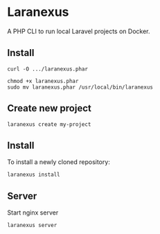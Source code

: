 # Laranexus
A PHP CLI to run local Laravel projects on Docker.
## Install
```
curl -O .../laranexus.phar
```

```
chmod +x laranexus.phar
sudo mv laranexus.phar /usr/local/bin/laranexus
```
## Create new project
```
laranexus create my-project
```

## Install
To install a newly cloned repository:

```
laranexus install
```

## Server
Start nginx server
```
laranexus server
```
